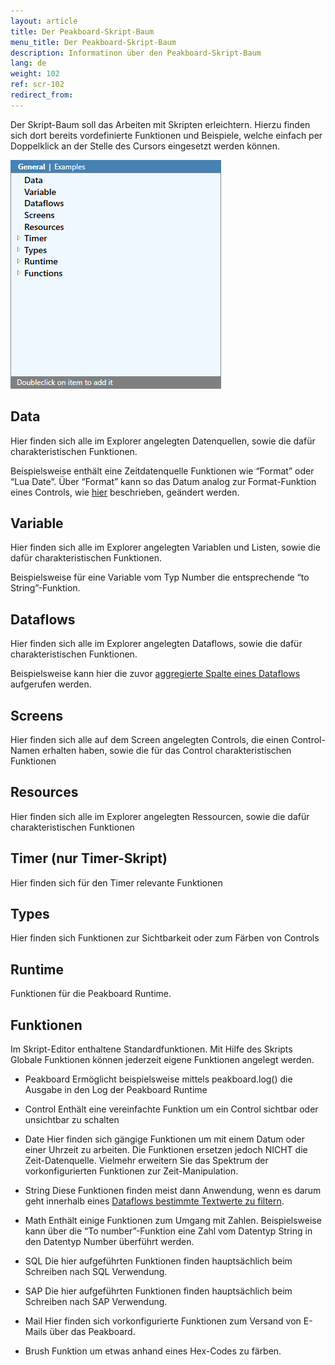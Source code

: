 ```yaml
---
layout: article
title: Der Peakboard-Skript-Baum
menu_title: Der Peakboard-Skript-Baum
description: Informatinon über den Peakboard-Skript-Baum
lang: de
weight: 102
ref: scr-102
redirect_from:
---
```


Der Skript-Baum soll das Arbeiten mit Skripten erleichtern. Hierzu finden sich dort bereits vordefinierte Funktionen und Beispiele, welche einfach per Doppelklick an der Stelle des Cursors eingesetzt werden können.

![image01](/assets/images/scripting/tree/tree01.png)

## Data

Hier finden sich alle im Explorer angelegten Datenquellen, sowie die dafür charakteristischen Funktionen.

Beispielsweise enthält eine Zeitdatenquelle Funktionen wie “Format” oder “Lua Date”. Über “Format” kann so das Datum analog zur Format-Funktion eines Controls, wie [hier](/data_sources/de-datum-und-uhrzeit.html) beschrieben, geändert werden.

## Variable

Hier finden sich alle im Explorer angelegten Variablen und Listen, sowie die dafür charakteristischen Funktionen. 

Beispielsweise für eine Variable vom Typ Number die entsprechende “to String”-Funktion.

## Dataflows

Hier finden sich alle im Explorer angelegten Dataflows, sowie die dafür charakteristischen Funktionen.

Beispielsweise kann hier die zuvor [aggregierte Spalte eines Dataflows](/dataflows/de-daten-aggregerien.html) aufgerufen werden.

## Screens

Hier finden sich alle auf dem Screen angelegten Controls, die einen Control-Namen erhalten haben, sowie die für das Control charakteristischen Funktionen

## Resources

Hier finden sich alle im Explorer angelegten Ressourcen, sowie die dafür charakteristischen Funktionen

## Timer (nur Timer-Skript)

Hier finden sich für den Timer relevante Funktionen

## Types

Hier finden sich Funktionen zur Sichtbarkeit oder zum Färben von Controls

## Runtime
Funktionen für die Peakboard Runtime.

## Funktionen

Im Skript-Editor enthaltene Standardfunktionen. Mit Hilfe des Skripts Globale Funktionen können jederzeit eigene Funktionen angelegt werden.

* Peakboard
Ermöglicht beispielsweise mittels peakboard.log() die Ausgabe in den Log der Peakboard Runtime

* Control
Enthält eine vereinfachte Funktion um ein Control sichtbar oder unsichtbar zu schalten

* Date
Hier finden sich gängige Funktionen um mit einem Datum oder einer Uhrzeit zu arbeiten. Die Funktionen ersetzen jedoch NICHT die Zeit-Datenquelle. Vielmehr erweitern Sie das Spektrum der vorkonfigurierten Funktionen zur Zeit-Manipulation. 

* String
Diese Funktionen finden meist dann Anwendung, wenn es darum geht innerhalb eines [Dataflows bestimmte Textwerte zu filtern](/dataflows/de-daten-filtern.html).

* Math
Enthält einige Funktionen zum Umgang mit Zahlen. Beispielsweise kann über die “To number”-Funktion eine Zahl vom Datentyp String in den Datentyp Number überführt werden.

* SQL
Die hier aufgeführten Funktionen finden hauptsächlich beim Schreiben nach SQL Verwendung. 

* SAP
Die hier aufgeführten Funktionen finden hauptsächlich beim Schreiben nach SAP Verwendung.
 
* Mail
Hier finden sich vorkonfigurierte Funktionen zum Versand von E-Mails über das Peakboard.

* Brush
Funktion um etwas anhand eines Hex-Codes zu färben. 